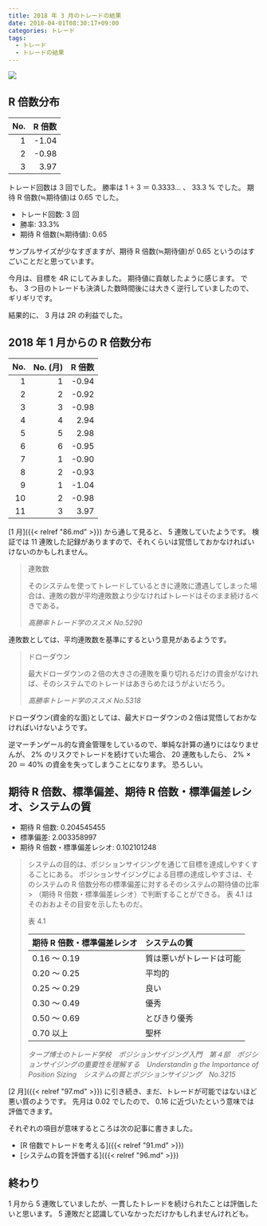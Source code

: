 ```yaml
---
title: 2018 年 3 月のトレードの結果
date: 2018-04-01T08:30:17+09:00
categories: トレード
tags:
  - トレード
  - トレードの結果
---
```


![](/img/121-01.png)

<!--more-->

## R 倍数分布

| No.  | R 倍数 |
| ---: | -----: |
|    1 |  -1.04 |
|    2 |  -0.98 |
|    3 |   3.97 |

トレード回数は 3 回でした。
勝率は 1 ÷ 3 ＝ 0.3333... 、 33.3 % でした。
期待 R 倍数(≒期待値)は 0.65 でした。

* トレード回数: 3 回
* 勝率: 33.3%
* 期待 R 倍数(≒期待値): 0.65

サンプルサイズが少なすぎますが、期待 R 倍数(≒期待値)が 0.65 というのはすごいことだと思っています。

今月は、目標を 4R にしてみました。
期待値に貢献したように感じます。
でも、 3 つ目のトレードも決済した数時間後には大きく逆行していましたので、ギリギリです。

結果的に、 3 月は 2R の利益でした。

## 2018 年 1 月からの R 倍数分布

| No.  | No. (月) | R 倍数 |
| ---: | -------: | -----: |
|    1 |        1 |  -0.94 |
|    2 |        2 |  -0.92 |
|    3 |        3 |  -0.98 |
|    4 |        4 |   2.94 |
|    5 |        5 |   2.98 |
|    6 |        6 |  -0.95 |
|    7 |        1 |  -0.90 |
|    8 |        2 |  -0.93 |
|    9 |        1 |  -1.04 |
|   10 |        2 |  -0.98 |
|   11 |        3 |   3.97 |

[1 月]({{< relref "86.md" >}}) から通して見ると、 5 連敗していたようです。
検証では 11 連敗した記録がありますので、それくらいは覚悟しておかなければいけないのかもしれません。

> 連敗数
>
> そのシステムを使ってトレードしているときに連敗に遭遇してしまった場合は、連敗の数が平均連敗数より少なければトレードはそのまま続けるべきである。
>
> <cite>高勝率トレード学のススメ No.5290</cite>

連敗数としては、平均連敗数を基準にするという意見があるようです。

> ドローダウン
>
> 最大ドローダウンの２倍の大きさの連敗を乗り切れるだけの資金がなければ、そのシステムでのトレードはあきらめたほうがよいだろう。
>
> <cite>高勝率トレード学のススメ No.5318</cite>

ドローダウン(資金的な面)としては、最大ドローダウンの２倍は覚悟しておかなければいけないようです。

逆マーチンゲール的な資金管理をしているので、単純な計算の通りにはなりませんが、 2% のリスクでトレードを続けていた場合、 20 連敗もしたら、 2% × 20 ＝ 40% の資金を失ってしまうことになります。
恐ろしい。

## 期待 R 倍数、標準偏差、期待 R 倍数・標準偏差レシオ、システムの質

* 期待 R 倍数: 0.204545455
* 標準偏差: 2.003358997
* 期待 R 倍数・標準偏差レシオ: 0.102101248

> システムの目的は、ポジションサイジングを通じて目標を達成しやすくすることにある。
> ポジションサイジングによる目標の達成しやすさは、そのシステムの R 倍数分布の標準偏差に対するそのシステムの期待値の比率>
（期待 R 倍数・標準偏差レシオ）で判断することができる。
> 表 4.1 はそのおおよその目安を示したものだ。
>
> 表 4.1
>
> | 期待 R 倍数・標準偏差レシオ |       システムの質       |
> | :-------------------------- | :----------------------- |
> | 0.16 ～ 0.19                | 質は悪いがトレードは可能 |
> | 0.20 ～ 0.25                | 平均的                   |
> | 0.25 ～ 0.29                | 良い                     |
> | 0.30 ～ 0.49                | 優秀                     |
> | 0.50 ～ 0.69                | とびきり優秀             |
> | 0.70 以上                   | 聖杯                     |
>
> <cite>タープ博士のトレード学校　ポジションサイジング入門　第４部　ポジションサイジングの重要性を理解する　Understandin
g the Importance of Position Sizing　システムの質とポジションサイジング　No.3215</cite>

[2 月]({{< relref "97.md" >}}) に引き続き、まだ、トレードが可能ではないほど悪い質のようです。
先月は 0.02 でしたので、 0.16 に近づいたという意味では評価できます。

それぞれの項目が意味するところは次の記事に書きました。

* [R 倍数でトレードを考える]({{< relref "91.md" >}})
* [システムの質を評価する]({{< relref "96.md" >}})

## 終わり

1 月から 5 連敗していましたが、一貫したトレードを続けられたことは評価したいと思います。
5 連敗だと認識していなかっただけかもしれませんけれども。
